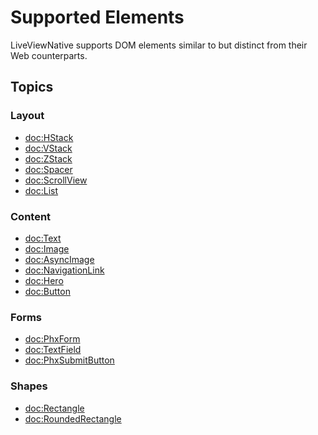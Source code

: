 # Supported Elements

LiveViewNative supports DOM elements similar to but distinct from their Web counterparts.

## Topics

### Layout

- <doc:HStack>
- <doc:VStack>
- <doc:ZStack>
- <doc:Spacer>
- <doc:ScrollView>
- <doc:List>

### Content

- <doc:Text>
- <doc:Image>
- <doc:AsyncImage>
- <doc:NavigationLink>
- <doc:Hero>
- <doc:Button>

### Forms

- <doc:PhxForm>
- <doc:TextField>
- <doc:PhxSubmitButton>

### Shapes

- <doc:Rectangle>
- <doc:RoundedRectangle>
